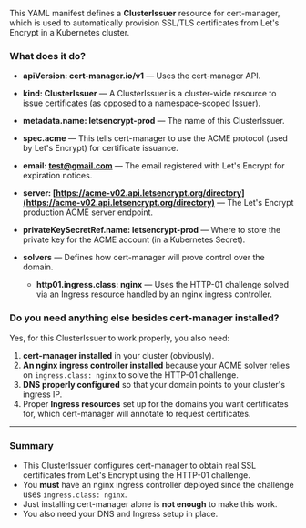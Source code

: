 This YAML manifest defines a **ClusterIssuer** resource for cert-manager, which is used to automatically provision SSL/TLS certificates from Let's Encrypt in a Kubernetes cluster.

### What does it do?

- **apiVersion: cert-manager.io/v1** — Uses the cert-manager API.
- **kind: ClusterIssuer** — A ClusterIssuer is a cluster-wide resource to issue certificates (as opposed to a namespace-scoped Issuer).
- **metadata.name: letsencrypt-prod** — The name of this ClusterIssuer.
- **spec.acme** — This tells cert-manager to use the ACME protocol (used by Let's Encrypt) for certificate issuance.
- **email: [test@gmail.com](mailto:test@gmail.com)** — The email registered with Let's Encrypt for expiration notices.
- **server: [https://acme-v02.api.letsencrypt.org/directory](https://acme-v02.api.letsencrypt.org/directory)** — The Let's Encrypt production ACME server endpoint.
- **privateKeySecretRef.name: letsencrypt-prod** — Where to store the private key for the ACME account (in a Kubernetes Secret).
- **solvers** — Defines how cert-manager will prove control over the domain.

  - **http01.ingress.class: nginx** — Uses the HTTP-01 challenge solved via an Ingress resource handled by an nginx ingress controller.

### Do you need anything else besides cert-manager installed?

Yes, for this ClusterIssuer to work properly, you also need:

1. **cert-manager installed** in your cluster (obviously).
2. **An nginx ingress controller installed** because your ACME solver relies on `ingress.class: nginx` to solve the HTTP-01 challenge.
3. **DNS properly configured** so that your domain points to your cluster's ingress IP.
4. Proper **Ingress resources** set up for the domains you want certificates for, which cert-manager will annotate to request certificates.

---

### Summary

- This ClusterIssuer configures cert-manager to obtain real SSL certificates from Let's Encrypt using the HTTP-01 challenge.
- You **must** have an nginx ingress controller deployed since the challenge uses `ingress.class: nginx`.
- Just installing cert-manager alone is **not enough** to make this work.
- You also need your DNS and Ingress setup in place.
